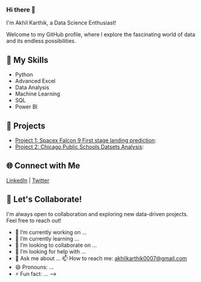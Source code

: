 ### Hi there 👋


 I'm Akhil Karthik, a Data Science Enthusiast!

Welcome to my GitHub profile, where I explore the fascinating world of data and its endless possibilities.

## 🔧 My Skills

- Python
- Advanced Excel
- Data Analysis
- Machine Learning
- SQL
- Power BI

## 🚀 Projects

- [Project 1: Spacex Falcon 9 First stage landing prediction](https://github.com/akhilkarthik/SpaceX-Falcon-9-first-stage-Landing-Prediction):
- [Project 2: Chicago Public Schools Datsets Analysis](https://github.com/akhilkarthik/Analyzing-a-real-world-data-set-with-SQL-and-Python):


## 🌐 Connect with Me

[LinkedIn](https://www.linkedin.com/in/akhilkarthikk/) | [Twitter](https://twitter.com/home)


## 👥 Let's Collaborate!

I'm always open to collaboration and exploring new data-driven projects. Feel free to reach out!



- 🔭 I’m currently working on ...
- 🌱 I’m currently learning ...
- 👯 I’m looking to collaborate on ...
- 🤔 I’m looking for help with ...
- 💬 Ask me about ...
📫 How to reach me: akhilkarthik0007@gmail.com
- 😄 Pronouns: ...
- ⚡ Fun fact: ...
-->
